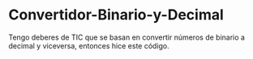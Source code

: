# Convertidor-Binario-y-Decimal
Tengo deberes de TIC que se basan en convertir números de binario a decimal y viceversa, entonces hice este código.
